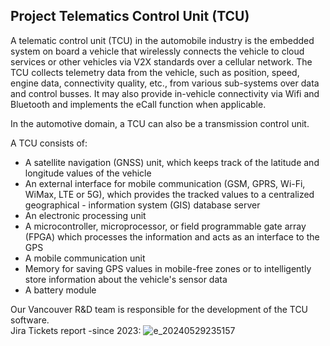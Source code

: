 ## Project Telematics Control Unit (TCU) 
A telematic control unit (TCU) in the automobile industry is the embedded system on board a vehicle that wirelessly connects the vehicle to cloud services or other vehicles via V2X standards over a cellular network. The TCU collects telemetry data from the vehicle, such as position, speed, engine data, connectivity quality, etc., from various sub-systems over data and control busses. It may also provide in-vehicle connectivity via Wifi and Bluetooth and implements the eCall function when applicable. <br>

In the automotive domain, a TCU can also be a transmission control unit. <br>

A TCU consists of: <br>

- A satellite navigation (GNSS) unit, which keeps track of the latitude and longitude values of the vehicle
- An external interface for mobile communication (GSM, GPRS, Wi-Fi, WiMax, LTE or 5G), which provides the tracked values to a centralized geographical - information system (GIS) database server
- An electronic processing unit
- A microcontroller, microprocessor, or field programmable gate array (FPGA) which processes the information and acts as an interface to the GPS
- A mobile communication unit
- Memory for saving GPS values in mobile-free zones or to intelligently store information about the vehicle's sensor data
- A battery module <br>

Our Vancouver R&D team is responsible for the development of the TCU software. 
<br>
Jira Tickets report -since 2023: 
![e_20240529235157](https://github.com/hul08/hul08.github.io/assets/79688638/1098f818-cc3d-4302-967c-2fd8dafda78a)


